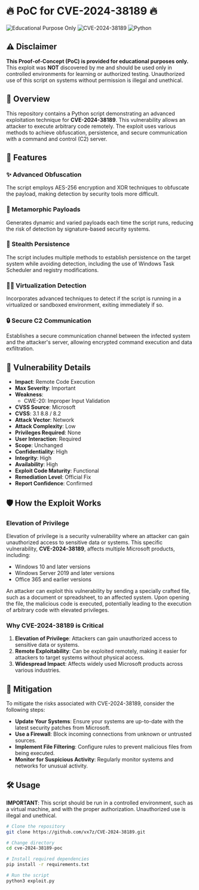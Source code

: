 # 🔥 PoC for CVE-2024-38189 🔥

![Educational Purpose Only](https://img.shields.io/badge/educational-purpose%20only-orange)
![CVE-2024-38189](https://img.shields.io/badge/critical-red)
![Python](https://img.shields.io/badge/python-3.x-blue.svg)

## ⚠️ Disclaimer

**This Proof-of-Concept (PoC) is provided for educational purposes only.**  
This exploit was **NOT** discovered by me and should be used only in controlled environments for learning or authorized testing. Unauthorized use of this script on systems without permission is illegal and unethical.

## 🚀 Overview

This repository contains a Python script demonstrating an advanced exploitation technique for **CVE-2024-38189**. This vulnerability allows an attacker to execute arbitrary code remotely. The exploit uses various methods to achieve obfuscation, persistence, and secure communication with a command and control (C2) server.

## 📜 Features

### ✨ Advanced Obfuscation
The script employs AES-256 encryption and XOR techniques to obfuscate the payload, making detection by security tools more difficult.

### 🔁 Metamorphic Payloads
Generates dynamic and varied payloads each time the script runs, reducing the risk of detection by signature-based security systems.

### 🧩 Stealth Persistence
The script includes multiple methods to establish persistence on the target system while avoiding detection, including the use of Windows Task Scheduler and registry modifications.

### 🕵️‍♂️ Virtualization Detection
Incorporates advanced techniques to detect if the script is running in a virtualized or sandboxed environment, exiting immediately if so.

### 🔒 Secure C2 Communication
Establishes a secure communication channel between the infected system and the attacker's server, allowing encrypted command execution and data exfiltration.

## 📝 Vulnerability Details

- **Impact**: Remote Code Execution
- **Max Severity**: Important
- **Weakness**: 
  - CWE-20: Improper Input Validation
- **CVSS Source**: Microsoft
- **CVSS**: 3.1 8.8 / 8.2
- **Attack Vector**: Network
- **Attack Complexity**: Low
- **Privileges Required**: None
- **User Interaction**: Required
- **Scope**: Unchanged
- **Confidentiality**: High
- **Integrity**: High
- **Availability**: High
- **Exploit Code Maturity**: Functional
- **Remediation Level**: Official Fix
- **Report Confidence**: Confirmed

## 🛡️ How the Exploit Works

### Elevation of Privilege

Elevation of privilege is a security vulnerability where an attacker can gain unauthorized access to sensitive data or systems. This specific vulnerability, **CVE-2024-38189**, affects multiple Microsoft products, including:

- Windows 10 and later versions
- Windows Server 2019 and later versions
- Office 365 and earlier versions

An attacker can exploit this vulnerability by sending a specially crafted file, such as a document or spreadsheet, to an affected system. Upon opening the file, the malicious code is executed, potentially leading to the execution of arbitrary code with elevated privileges.

### Why CVE-2024-38189 is Critical

1. **Elevation of Privilege**: Attackers can gain unauthorized access to sensitive data or systems.
2. **Remote Exploitability**: Can be exploited remotely, making it easier for attackers to target systems without physical access.
3. **Widespread Impact**: Affects widely used Microsoft products across various industries.

## 🔧 Mitigation

To mitigate the risks associated with CVE-2024-38189, consider the following steps:

- **Update Your Systems**: Ensure your systems are up-to-date with the latest security patches from Microsoft.
- **Use a Firewall**: Block incoming connections from unknown or untrusted sources.
- **Implement File Filtering**: Configure rules to prevent malicious files from being executed.
- **Monitor for Suspicious Activity**: Regularly monitor systems and networks for unusual activity.

## 🛠️ Usage

**IMPORTANT**: This script should be run in a controlled environment, such as a virtual machine, and with the proper authorization. Unauthorized use is illegal and unethical.

```bash
# Clone the repository
git clone https://github.com/vx7z/CVE-2024-38189.git

# Change directory
cd cve-2024-38189-poc

# Install required dependencies
pip install -r requirements.txt

# Run the script
python3 exploit.py
